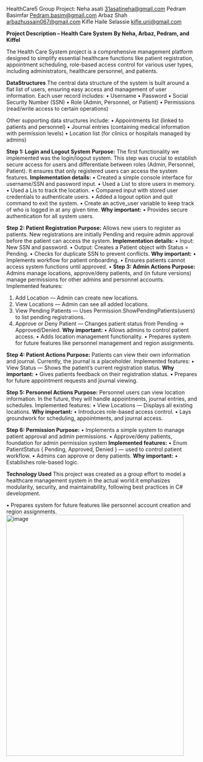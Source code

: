 HealthCare5
Group Project:
Neha asati          31asatineha@gmail.com
Pedram Basimfar     Pedram.basim@gmail.com
Arbaz Shah          arbazhussain067@gmail.com
Kifle Haile Selassie kifle.uni@gmail.com

**Project Description – Health Care System**
**By Neha, Arbaz, Pedram, and Kiffel**

The Health Care System project is a comprehensive management platform designed to simplify essential healthcare functions like patient registration, appointment scheduling, role-based access control for various user types, including administrators, healthcare personnel, and patients. 

**DataStructures**
The central data structure of the system is built around a flat list of users, ensuring easy access and management of user information. Each user record includes:
•	Username
•	Password
•	Social Security Number (SSN)
•	Role (Admin, Personnel, or Patient)
•	Permissions (read/write access to certain operations)

Other supporting data structures include:
•	Appointments list (linked to patients and personnel)
•	Journal entries (containing medical information with permission levels)
•	Location list (for clinics or hospitals managed by admins)

**Step 1: Login and Logout System**
**Purpose:**
The first functionality we implemented was the login/logout system. This step was crucial to establish secure access for users and differentiate between roles (Admin, Personnel, Patient). It ensures that only registered users can access the system features.
**Implementation details:**
•	Created a simple console interface for username/SSN and password input.
•	Used a List<User> to store users in memory.
•	Used a Lis<Location> to track the location.
•	Compared input with stored user credentials to authenticate users.
•	Added a logout option and quit command to exit the system.
•	Create an active_user variable to keep track of who is logged in at any given time.
**Why important:**
•	Provides secure authentication for all system users.

**Step 2: Patient Registration
Purpose:**
Allows new users to register as patients. New registrations are initially Pending and require admin approval before the patient can access the system.
**Implementation details:**
•	Input: New SSN and password.
•	Output: Creates a Patient object with Status = Pending.
•	Checks for duplicate SSN to prevent conflicts.
**Why important:**
•	Implements workflow for patient onboarding.
•	Ensures patients cannot access system functions until approved.
•
**Step 3: Admin Actions
Purpose:**
Admins manage locations, approve/deny patients, and (in future versions) manage permissions for other admins and personnel accounts.
Implemented features:
1.	Add Location — Admin can create new locations.
2.	View Locations — Admin can see all added locations.
3.	View Pending Patients — Uses Permission.ShowPendingPatients(users) to list pending registrations.
4.	Approve or Deny Patient — Changes patient status from Pending → Approved/Denied.
**Why important:**
•	Allows admins to control patient access.
•	Adds location management functionality.
•	Prepares system for future features like personnel management and region assignments.

**Step 4: Patient Actions
Purpose:**
Patients can view their own information and journal. Currently, the journal is a placeholder.
Implemented features:
•	View Status — Shows the patient’s current registration status.
**Why important:**
•	Gives patients feedback on their registration status.
•	Prepares for future appointment requests and journal viewing.


**Step 5: Personnel Actions
Purpose:**
Personnel users can view location information. In the future, they will handle appointments, journal entries, and schedules.
Implemented features:
•	View Locations — Displays all existing locations.
**Why important:**
•	Introduces role-based access control.
•	Lays groundwork for scheduling, appointments, and journal access.


**Step 6: Permission 
Purpose:**
•	Implements a simple system to manage patient approval and admin permissions.
•	Approve/deny patients, foundation for admin permission system
**Implemented features:**
•	Enum PatientStatus { Pending, Approved, Denied } — used to control patient workflow.
•	Admins can approve or deny patients.
**Why important:**
•	Establishes role-based logic.


**Technology Used**
This project was created as a group effort to model a healthcare management system in the actual world.it emphasizes modularity, security, and maintainability, following best practices in C# development.

•	Prepares system for future features like personnel account creation and region assignments.
<img width="468" height="635" alt="image" src="https://github.com/user-attachments/assets/fa0adfd4-1f46-47f5-92c0-5c22193dfda0" />
